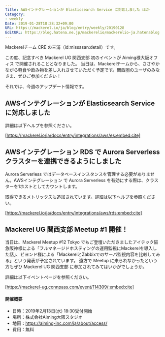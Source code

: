 ```yaml
---
Title: AWSインテグレーションが Elasticsearch Service に対応しました ほか
Category:
- weekly
Date: 2019-01-28T18:28:32+09:00
URL: https://mackerel.io/ja/blog/entry/weekly/20190128
EditURL: https://blog.hatena.ne.jp/mackerelio/mackerelio-ja.hatenablog.mackerel.io/atom/entry/98012380836944587
---
```


Mackerelチーム CRE の三浦（id:missasan:detail）です。

この度、記念すべき Mackerel UG 関西支部 初のイベントが Aiming様大阪オフィス で開催されることとなりました。
当日は、Mackerelチームから、ささやかながら軽食や飲み物を差し入れさせていただく予定です。関西圏のユーザのみなさま、ぜひご参加ください！

それでは、今週のアップデート情報です。

## AWSインテグレーションが Elasticsearch Service に対応しました

詳細は以下ヘルプを参照ください。

[https://mackerel.io/ja/docs/entry/integrations/aws/es:embed:cite]


## AWSインテグレーション RDS で Aurora Serverless クラスターを連携できるようにしました

Aurora Serverless ではデータベースインスタンスを管理する必要がありません。AWSインテグレーション で Aurora Serverless を有効にする際は、クラスターを1ホストとしてカウントします。

取得できるメトリックスも追加されています。詳細は以下ヘルプを参照ください。

[https://mackerel.io/ja/docs/entry/integrations/aws/rds:embed:cite]


## Mackerel UG 関西支部 Meetup #1 開催！

当日は、Mackerel Meetup #12 Tokyo でもご登壇いただきましたアイテック阪急阪神様による「フルマネージドホスティングの運用監視にMackerelを導入した話」、ビヨンド様による「MackerelとZabbixでのサーバ監視内容を比較してみる」という発表が予定されています。
遠方で Meetup に来られなかったという方もぜひ Mackerel UG 関西支部 に参加されてみてはいかがでしょうか。

詳細は以下イベントページを参照ください。

[https://mackerel-ug.connpass.com/event/114309/:embed:cite]


#### 開催概要

- 日時：2019年2月13日(水) 18:30受付開始
- 場所：株式会社Aiming大阪スタジオ
- 地図：https://aiming-inc.com/ja/about/access/
- 費用：無料

